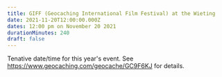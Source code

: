 ```yaml
---
title: GIFF (Geocaching International Film Festival) at the Wieting
date: 2021-11-20T12:00:00.000Z
dates: 12:00 pm on November 20 2021
durationMinutes: 240
draft: false
---
```

Tenative date/time for this year's event.  See https://www.geocaching.com/geocache/GC9F6KJ for details.
